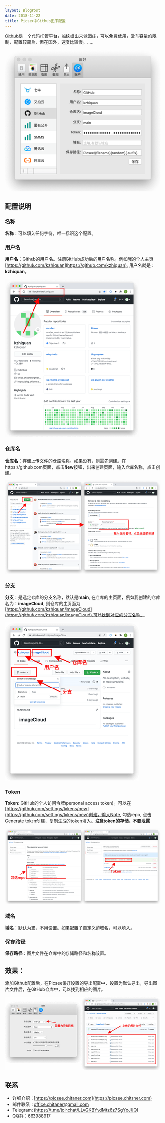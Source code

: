 ```yaml
---
layout: BlogPost
date: 2018-11-22
title: Picsee中Github图床配置
---
```


[Github](https://github.com)是一个代码托管平台，被挖掘出来做图床，可以免费使用，没有容量的限制，配置较简单，但在国外，速度比较慢。.....
<!-- more -->

![配置](./images/Picsee_imageCloud_GitHub/GitHub.png)

## 配置说明

### 名称
**名称**：可以填入任何字符，唯一标识这个配置。

### 用户名
**用户名**：Github的用户名。注册GitHub成功后的用户名称。例如我的个人主页[https://github.com/kzhiquan](https://github.com/kzhiquan), 用户名就是：**kzhiquan**。

![用户名](./images/Picsee_imageCloud_GitHub/profile.png)

### 仓库名
**仓库名**：存储上传文件的仓库名称。如果没有，则需先创建。在https://github.com页面，点击**New**按钮，出来创建页面，输入仓库名称，点击创建。

![仓库名](./images/Picsee_imageCloud_GitHub/repository.png)

### 分支
**分支**：是选定仓库的分支名称，默认是**main**, 在仓库的主页面，例如我创建的仓库名为：**imageCloud**, 则仓库的主页面为[https://github.com/kzhiquan/imageCloud](https://github.com/kzhiquan/imageCloud),可以找到对应的分支名称。

![分支](./images/Picsee_imageCloud_GitHub/branch.png)

### Token
**Token**: GitHub的个人访问令牌(personal access token)。可以在[https://github.com/settings/tokens/new](https://github.com/settings/tokens/new)创建，输入Note, 勾选repo, 点击Generate token创建，复制生成的token填入。**注意token的存储，不要泄露**

![token](./images/Picsee_imageCloud_GitHub/token.png)

### 域名
**域名**：默认为空，不用设置。如果配置了自定义的域名，可以填入。

### 保存路径
**保存路径**：图片文件在仓库中的存储路径和名称设置。

## 效果：
添加Github配置后，在Picsee偏好设置的导出配置中，设置为默认导出，导出图片文件后，在GitHub仓库中，可以找到相应的图片。

![result](./images/Picsee_imageCloud_GitHub/result.png)

## 联系
- 详细介绍：[https://picsee.chitaner.com](https://picsee.chitaner.com)
- 邮件联系：[office.chitaner@gmail.com](mailto:office.chitaner@gmail.com)
- Telegram: [(https://t.me/joinchat/LLvGKBYvdMtz6z7SgYxJUQ)](https://t.me/joinchat/LLvGKBYvdMtz6z7SgYxJUQ)
- QQ群：663988917